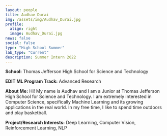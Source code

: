 ```yaml
---
layout: people
title: Audhav Durai
img: /assets/img/Audhav_Durai.jpg
profile:
  align: right
  image: Audhav_Durai.jpg
news: false
social: false
type: "High School Summer"
lab_type: "Current"
description: Summer Intern 2022
---
```


**School:** Thomas Jefferson High School for Science and Technology

**EDIT ML Program Track:**
Advanced Research

**About Me:**
Hi! My name is Audhav and I am a Junior at Thomas Jefferson High School for Science and Technology. I am extremely interested in Computer Science, specifically Machine Learning and its growing applications in the real world. In my free time, I like to spend time outdoors and play basketball. 

**Project/Research Interests:**
Deep Learning, Computer Vision, Reinforcement Learning, NLP
